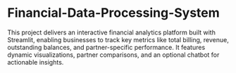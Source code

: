 # Financial-Data-Processing-System
This project delivers an interactive financial analytics platform built with Streamlit, enabling businesses to track key metrics like total billing, revenue, outstanding balances, and partner-specific performance. It features dynamic visualizations, partner comparisons, and an optional chatbot for actionable insights. 
